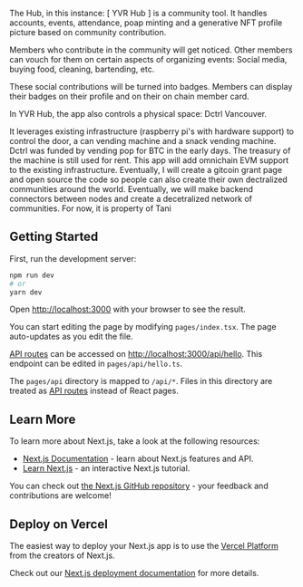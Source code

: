 The Hub, in this instance: [ YVR Hub ] is a community tool. It handles accounts, events, attendance, poap minting and a generative NFT profile picture based on community contribution.

Members who contribute in the community will get noticed. Other members can vouch for them on certain aspects of organizing events: Social media, buying food, cleaning, bartending, etc.

These social contributions will be turned into badges. Members can display their badges on their profile and on their on chain member card.

In YVR Hub, the app also controls a physical space: Dctrl Vancouver.

It leverages existing infrastructure (raspberry pi's with hardware support) to control the door, a can vending machine and a snack vending machine. Dctrl was funded by vending pop for BTC in the early days.
The treasury of the machine is still used for rent. This app will add omnichain EVM support to the existing infrastructure. Eventually, I will create a gitcoin grant page and open source the code so people
can also create their own dectralized communities around the world. Eventually, we will make backend connectors between nodes and create a decetralized network of communities. For now, it is property of Tani

## Getting Started

First, run the development server:

```bash
npm run dev
# or
yarn dev
```

Open [http://localhost:3000](http://localhost:3000) with your browser to see the result.

You can start editing the page by modifying `pages/index.tsx`. The page auto-updates as you edit the file.

[API routes](https://nextjs.org/docs/api-routes/introduction) can be accessed on [http://localhost:3000/api/hello](http://localhost:3000/api/hello). This endpoint can be edited in `pages/api/hello.ts`.

The `pages/api` directory is mapped to `/api/*`. Files in this directory are treated as [API routes](https://nextjs.org/docs/api-routes/introduction) instead of React pages.

## Learn More

To learn more about Next.js, take a look at the following resources:

- [Next.js Documentation](https://nextjs.org/docs) - learn about Next.js features and API.
- [Learn Next.js](https://nextjs.org/learn) - an interactive Next.js tutorial.

You can check out [the Next.js GitHub repository](https://github.com/vercel/next.js/) - your feedback and contributions are welcome!

## Deploy on Vercel

The easiest way to deploy your Next.js app is to use the [Vercel Platform](https://vercel.com/new?utm_medium=default-template&filter=next.js&utm_source=create-next-app&utm_campaign=create-next-app-readme) from the creators of Next.js.

Check out our [Next.js deployment documentation](https://nextjs.org/docs/deployment) for more details.
